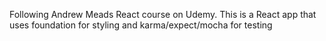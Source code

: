 Following Andrew Meads React course on Udemy. This is a React app that uses foundation for styling and karma/expect/mocha for testing
